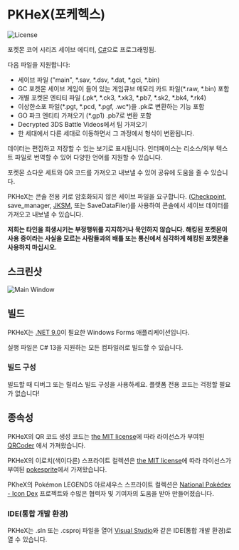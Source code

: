 PKHeX(포케헥스)
=====
![License](https://img.shields.io/badge/License-GPLv3-blue.svg)

포켓몬 코어 시리즈 세이브 에디터,  [C#](https://en.wikipedia.org/wiki/C_Sharp_%28programming_language%29)으로 프로그래밍됨.

다음 파일을 지원합니다:
* 세이브 파일 ("main", \*.sav, \*.dsv, \*.dat, \*.gci, \*.bin)
* GC 포켓몬 세이브 게임이 들어 있는 게임큐브 메모리 카드 파일(\*.raw, \*.bin)  포함
* 개별 포켓몬 엔티티 파일 (.pk\*, \*.ck3, \*.xk3, \*.pb7, \*.sk2, \*.bk4, \*.rk4)
* 이상한소포 파일(\*.pgt, \*.pcd, \*.pgf, .wc\*)을 .pk로 변환하는 기능 포함
* GO 파크 엔티티 가져오기 (\*.gp1) .pb7로 변환 포함
* Decrypted 3DS Battle Videos에서 팀 가져오기
* 한 세대에서 다른 세대로 이동하면서 그 과정에서 형식이 변환됩니다.

데이터는 편집하고 저장할 수 있는 보기로 표시됩니다.
인터페이스는 리소스/외부 텍스트 파일로 번역할 수 있어 다양한 언어를 지원할 수 있습니다.

포켓몬 쇼다운 세트와 QR 코드를 가져오고 내보낼 수 있어 공유에 도움을 줄 수 있습니다.

PKHeX는 콘솔 전용 키로 암호화되지 않은 세이브 파일을 요구합니다. ([Checkpoint](https://github.com/FlagBrew/Checkpoint), save_manager, [JKSM](https://github.com/J-D-K/JKSM), 또는 SaveDataFiler)를 사용하여 콘솔에서 세이브 데이터를 가져오고 내보낼 수 있습니다.

**저희는 타인을 희생시키는 부정행위를 지지하거나 묵인하지 않습니다. 해킹된 포켓몬이 사용 중이라는 사실을 모르는 사람들과의 배틀 또는 통신에서 심각하게 해킹된 포켓몬을 사용하지 마십시오.**

## 스크린샷

![Main Window](https://i.imgur.com/HZs37cM.png)

## 빌드

PKHeX는 [.NET 9.0](https://dotnet.microsoft.com/download/dotnet/9.0)이 필요한 Windows Forms 애플리케이션입니다.

실행 파일은 C# 13을 지원하는 모든 컴파일러로 빌드할 수 있습니다.

### 빌드 구성

빌드할 때 디버그 또는 릴리스 빌드 구성을 사용하세요. 플랫폼 전용 코드는 걱정할 필요가 없습니다!

## 종속성

PKHeX의 QR 코드 생성 코드는 [the MIT license](https://github.com/codebude/QRCoder/blob/master/LICENSE.txt)에 따라 라이선스가 부여된 [QRCoder](https://github.com/codebude/QRCoder) 에서 가져왔습니다.

PKHeX의 이로치(색이다른) 스프라이트 컬렉션은 [the MIT license](https://github.com/msikma/pokesprite/blob/master/LICENSE)에 따라 라이선스가 부여된 [pokesprite](https://github.com/msikma/pokesprite)에서 가져왔습니다.

PKheX의 Pokémon LEGENDS 아르세우스 스프라이트 컬렉션은 [National Pokédex - Icon Dex](https://www.deviantart.com/pikafan2000/art/National-Pokedex-Version-Delta-Icon-Dex-824897934) 프로젝트와 수많은 협력자 및 기여자의 도움을 받아 만들어졌습니다.

### IDE(통합 개발 환경)

PKHeX는 .sln 또는 .csproj 파일을 열어 [Visual Studio](https://visualstudio.microsoft.com/downloads/)와 같은 IDE(통합 개발 환경)로 열 수 있습니다.

